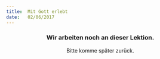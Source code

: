 ```yaml
---
title:  Mit Gott erlebt
date:   02/06/2017
---
```


### <center>Wir arbeiten noch an dieser Lektion.</center>
<center>Bitte komme später zurück.</center>